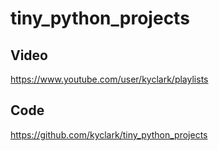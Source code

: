 # tiny_python_projects


## Video
https://www.youtube.com/user/kyclark/playlists


## Code 

https://github.com/kyclark/tiny_python_projects
